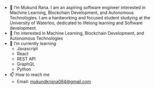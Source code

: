 - 👋 I’m Mukund Rana. I am an aspiring software engineer interested in Machine Learning, Blockchain Development, and Autonomous Technologies. I am a hardworking and focused student studying at the University of Waterloo, dedicated to lifelong learning and Software development. 
- 👀 I’m interested in Machine Learning, Blockchain Development, and Autonomous Technologies
- 🌱 I’m currently learning 
  - Javascript
  - React
  - REST API
  - GraphQL
  - Python 
- 📫 How to reach me
  - Email: mukundkrisna084@gmail.com

<!---
mukund084/mukund084 is a ✨ special ✨ repository because its `README.md` (this file) appears on your GitHub profile.
You can click the Preview link to take a look at your changes.
--->
